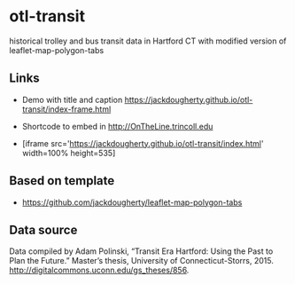 # otl-transit
historical trolley and bus transit data in Hartford CT with modified version of leaflet-map-polygon-tabs

## Links

- Demo with title and caption
https://jackdougherty.github.io/otl-transit/index-frame.html

- Shortcode to embed in http://OnTheLine.trincoll.edu
- [iframe src='https://jackdougherty.github.io/otl-transit/index.html' width=100% height=535]

## Based on template

- https://github.com/jackdougherty/leaflet-map-polygon-tabs

## Data source

Data compiled by Adam Polinski, “Transit Era Hartford: Using the Past to Plan the Future.” Master’s thesis, University of Connecticut-Storrs, 2015. http://digitalcommons.uconn.edu/gs_theses/856.
